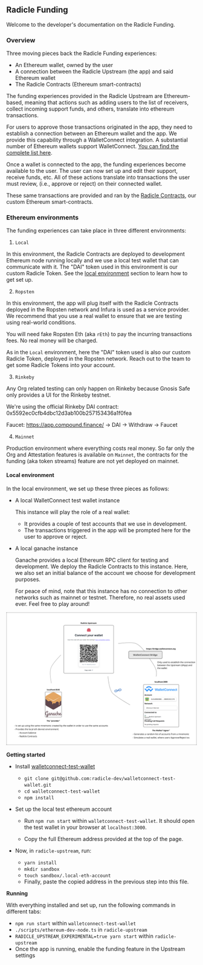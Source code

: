 ## Radicle Funding

Welcome to the developer's documentation on the Radicle Funding.

### Overview

Three moving pieces back the Radicle Funding experiences:

- An Ethereum wallet, owned by the user
- A connection between the Radicle Upstream (the app) and said Ethereum wallet
- The Radicle Contracts (Ethereum smart-contracts)

The funding experiences provided in the Radicle Upstream are Ethereum-based,
meaning that actions such as adding users to the list of receivers, collect
incoming support funds, and others, translate into ethereum transactions.

For users to approve those transactions originated in the app, they need to
establish a connection between an Ethereum wallet and the app. We provide this
capability through a WalletConnect integration. A substantial number of Ethereum
wallets support WalletConnect. [You can find the complete list here][wcw].

Once a wallet is connected to the app, the funding experiences become available
to the user. The user can now set up and edit their support, receive funds, etc.
All of these actions translate into transactions the user must review, (i.e.,
approve or reject) on their connected wallet.

These same transactions are provided and ran by the [Radicle Contracts][rc], our
custom Ethereum smart-contracts.

### Ethereum environments

The funding experiences can take place in three different environments:

1. `Local`

  In this environment, the Radicle Contracts are deployed to development Ethereum
  node running locally and we use a local test wallet that can communicate with it.
  The "DAI" token used in this environment is our custom Radicle Token. See the
  [local environment](#local-environment) section to learn how to get set up.


2. `Ropsten`

  In this environment, the app will plug itself with the Radicle Contracts deployed
  in the Ropsten network and Infura is used as a service provider. We recommend that
  you use a real wallet to ensure that we are testing using real-world conditions.

  You will need fake Ropsten Eth (aka `rEth`) to pay the incurring transactions fees.
  No real money will be charged.

  As in the `Local` environment, here the "DAI" token used is also our custom Radicle
  Token, deployed in the Ropsten network. Reach out to the team to get some Radicle
  Tokens into your account.

3. `Rinkeby`

  Any Org related testing can only happen on Rinkeby because Gnosis Safe only
  provides a UI for the Rinkeby testnet.

  We're using the official Rinkeby DAI contract:
    0x5592ec0cfb4dbc12d3ab100b257153436a1f0fea

  Faucet: https://app.compound.finance/ -> DAI -> Withdraw -> Faucet

4. `Mainnet`

  Production environment where everything costs real money. So far only the Org
  and Attestation features is available on `Mainnet`, the contracts for the
  funding (aka token streams) feature are not yet deployed on mainnet.


#### Local environment

In the local environment, we set up these three pieces as follows:

- A local WalletConnect test wallet instance

  This instance will play the role of a real wallet:
    - It provides a couple of test accounts that we use in development.
    - The transactions triggered in the app will be prompted here for the user
      to approve or reject.

- A local ganache instance

  Ganache provides a local Ethereum RPC client for testing and development. We deploy the
  Radicle Contracts to this instance. Here, we also set an initial
  balance of the account we choose for development purposes.

  For peace of mind, note that this instance has no connection to other networks
  such as mainnet or testnet. Therefore, no real assets used ever. Feel free
  to play around!

![Radicle Funding Development Set up][dev-setup]

**Getting started**

- Install [walletconnect-test-wallet][wctw]

  - `git clone git@github.com:radicle-dev/walletconnect-test-wallet.git`
  - `cd walletconnect-test-wallet`
  - `npm install`

- Set up the local test ethereum account

  - Run `npm run start` within `walletconnect-test-wallet`. It should open the
    test wallet in your browser at `localhost:3000`.

  - Copy the full Ethereum address provided at the top of the page.

- Now, in `radicle-upstream`, run:

  - `yarn install`
  - `mkdir sandbox`
  - `touch sandbox/.local-eth-account`
  - Finally, paste the copied address in the previous step into this file.

**Running**

With everything installed and set up, run the following commands in different
tabs:

- `npm run start` within `walletconnect-test-wallet`
- `./scripts/ethereum-dev-node.ts` in `radicle-upstream`
- `RADICLE_UPSTREAM_EXPERIMENTAL=true yarn start` within `radicle-upstream`
- Once the app is running, enable the funding feature in the Upstream settings


[wcw]:https://walletconnect.org/wallets/
[wctw]:https://github.com/radicle-dev/walletconnect-test-wallet
[rc]:https://github.com/radicle-dev/radicle-contracts
[dev-setup]:./funding-dev-setup.svg "Radicle Funding Development Set up"
